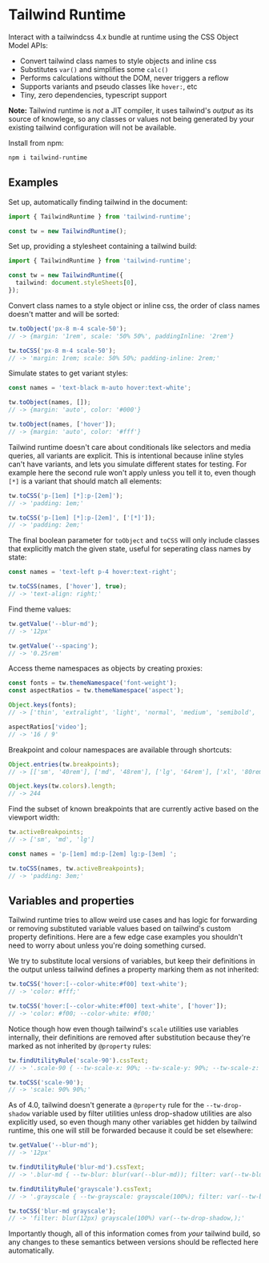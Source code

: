 # Tailwind Runtime

Interact with a tailwindcss 4.x bundle at runtime using the CSS Object Model APIs:

- Convert tailwind class names to style objects and inline css
- Substitutes `var()` and simplifies some `calc()`
- Performs calculations without the DOM, never triggers a reflow
- Supports variants and pseudo classes like `hover:`, etc
- Tiny, zero dependencies, typescript support

**Note:** Tailwind runtime is _not_ a JIT compiler, it uses tailwind's _output_ as its source of knowlege, so any classes or values not being generated by your existing tailwind configuration will not be available.

Install from npm:

```bash
npm i tailwind-runtime
```

## Examples

Set up, automatically finding tailwind in the document:

```ts
import { TailwindRuntime } from 'tailwind-runtime';

const tw = new TailwindRuntime();
```

Set up, providing a stylesheet containing a tailwind build:

```ts
import { TailwindRuntime } from 'tailwind-runtime';

const tw = new TailwindRuntime({
  tailwind: document.styleSheets[0],
});
```

Convert class names to a style object or inline css, the order of class names doesn't matter and will be sorted:

```ts
tw.toObject('px-8 m-4 scale-50');
// -> {margin: '1rem', scale: '50% 50%', paddingInline: '2rem'}

tw.toCSS('px-8 m-4 scale-50');
// -> 'margin: 1rem; scale: 50% 50%; padding-inline: 2rem;'
```

Simulate states to get variant styles:

```ts
const names = 'text-black m-auto hover:text-white';

tw.toObject(names, []);
// -> {margin: 'auto', color: '#000'}

tw.toObject(names, ['hover']);
// -> {margin: 'auto', color: '#fff'}
```

Tailwind runtime doesn't care about conditionals like selectors and media queries, all variants are explicit. This is intentional because inline styles can't have variants, and lets you simulate different states for testing. For example here the second rule won't apply unless you tell it to, even though `[*]` is a variant that should match all elements:

```ts
tw.toCSS('p-[1em] [*]:p-[2em]');
// -> 'padding: 1em;'

tw.toCSS('p-[1em] [*]:p-[2em]', ['[*]']);
// -> 'padding: 2em;'
```

The final boolean parameter for `toObject` and `toCSS` will only include classes that explicitly match the given state, useful for seperating class names by state:

```ts
const names = 'text-left p-4 hover:text-right';

tw.toCSS(names, ['hover'], true);
// -> 'text-align: right;'
```

Find theme values:

```ts
tw.getValue('--blur-md');
// -> '12px'

tw.getValue('--spacing');
// -> '0.25rem'
```

Access theme namespaces as objects by creating proxies:

```ts
const fonts = tw.themeNamespace('font-weight');
const aspectRatios = tw.themeNamespace('aspect');

Object.keys(fonts);
// -> ['thin', 'extralight', 'light', 'normal', 'medium', 'semibold', 'bold', 'extrabold', 'black']

aspectRatios['video'];
// -> '16 / 9'
```

Breakpoint and colour namespaces are available through shortcuts:

```ts
Object.entries(tw.breakpoints);
// -> [['sm', '40rem'], ['md', '48rem'], ['lg', '64rem'], ['xl', '80rem'], ['2xl', '96rem']]

Object.keys(tw.colors).length;
// -> 244
```

Find the subset of known breakpoints that are currently active based on the viewport width:

```ts
tw.activeBreakpoints;
// -> ['sm', 'md', 'lg']

const names = 'p-[1em] md:p-[2em] lg:p-[3em] ';

tw.toCSS(names, tw.activeBreakpoints);
// -> 'padding: 3em;'
```

## Variables and properties

Tailwind runtime tries to allow weird use cases and has logic for forwarding or removing substituted variable values based on tailwind's custom property definitions. Here are a few edge case examples you shouldn't need to worry about unless you're doing something cursed.

We try to substitute local versions of variables, but keep their definitions in the output unless tailwind defines a property marking them as not inherited:

```ts
tw.toCSS('hover:[--color-white:#f00] text-white');
// -> 'color: #fff;'

tw.toCSS('hover:[--color-white:#f00] text-white', ['hover']);
// -> 'color: #f00; --color-white: #f00;'
```

Notice though how even though tailwind's `scale` utilities use variables internally, their definitions are removed after substitution because they're marked as not inherited by `@property` rules:

```ts
tw.findUtilityRule('scale-90').cssText;
// -> '.scale-90 { --tw-scale-x: 90%; --tw-scale-y: 90%; --tw-scale-z: 90%; scale: var(--tw-scale-x) var(--tw-scale-y); }'

tw.toCSS('scale-90');
// -> 'scale: 90% 90%;'
```

As of 4.0, tailwind doesn't generate a `@property` rule for the `--tw-drop-shadow` variable used by filter utilities unless drop-shadow utilities are also explicitly used, so even though many other variables get hidden by tailwind runtime, this one will still be forwarded because it could be set elsewhere:

```ts
tw.getValue('--blur-md');
// -> '12px'

tw.findUtilityRule('blur-md').cssText;
// -> '.blur-md { --tw-blur: blur(var(--blur-md)); filter: var(--tw-blur,) var(--tw-brightness,) var(--tw-contrast,) var(--tw-grayscale,) var(--tw-hue-rotate,) var(--tw-invert,) var(--tw-saturate,) var(--tw-sepia,) var(--tw-drop-shadow,); }'

tw.findUtilityRule('grayscale').cssText;
// -> '.grayscale { --tw-grayscale: grayscale(100%); filter: var(--tw-blur,) var(--tw-brightness,) var(--tw-contrast,) var(--tw-grayscale,) var(--tw-hue-rotate,) var(--tw-invert,) var(--tw-saturate,) var(--tw-sepia,) var(--tw-drop-shadow,); }'

tw.toCSS('blur-md grayscale');
// -> 'filter: blur(12px) grayscale(100%) var(--tw-drop-shadow,);'
```

Importantly though, all of this information comes from _your_ tailwind build, so any changes to these semantics between versions should be reflected here automatically.